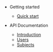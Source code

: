 - Getting started
  
  - [Quick start](README.md)

- API Documentation

  - [Introduction](api/introduction.md)
  - [Users](api/users.md)
  - [Subjects](api/subjects.md)

